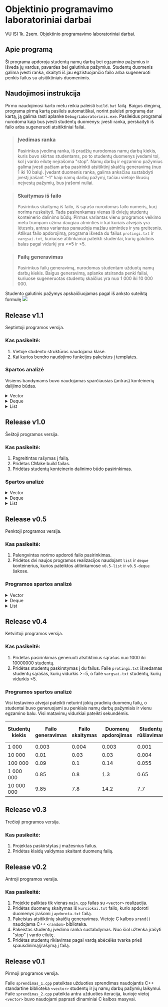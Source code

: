 # Objektinio programavimo laboratoriniai darbai

VU ISI 1k. 2sem. Objektinio programavimo laboratoriniai darbai.

## Apie programą

Ši programa apdoroja studentų namų darbų bei egzamino pažymius ir išveda jų vardus, pavardes bei galutinius pažymius. Studentų duomenis galima įvesti ranka, skaityti iš jau egzistuojančio failo arba sugeneruoti penkis failus su atsitiktiniais duomenimis.

## Naudojimosi instrukcija

Pirmo naudojimosi karto metu reikia paleisti `build.bat` failą. Baigus diegimą, programa pirmą kartą pasileis automatiškai, norint paleisti programą dar kartą, ją galima rasti aplanke `Debug/Laboratorinis.exe`. Pasileidus programai nurodoma kaip bus įvesti studentų duomenys: įvesti ranka, perskaityti iš failo arba sugeneruoti atsitiktiniai failai.

> ### Įvedimas ranka
>
> Pasirinkus įvedimą ranka, iš pradžių nurodomas namų darbų kiekis, kuris buvo skirtas studentams, po to studentų duomenys įvedami tol, kol į vardo eilutę neįrašoma "stop". Namų darbų ir egzamino pažymius galima įvesti pačiam arba pasirinkti atsitiktinį skaičių generavimą (nuo 1 iki 10 balų). Įvedant duomenis ranka, galima anksčiau sustabdyti įvestį įrašant "-1" kaip namų darbų pažymį, tačiau vietoje likusių neįvestų pažymių, bus įrašomi nuliai.

> ### Skaitymas iš failo
>
> Pasirinkus skaitymą iš failo, iš sąrašo nurodomas failo numeris, kurį norima nuskaityti. Tada pasirenkamas vienas iš dviejų studentų konteinerio dalinimo būdų. Pirmas variantas vienu programos veikimo metu trumpam užima daugiau atminties ir kai kuriais atvejais yra lėtesnis, antras variantas panaudoja mažiau atminties ir yra greitesnis. Atlikus failo apdorojimą, programa išveda du failus `protingi.txt` ir `vargsai.txt`, kuriuose atitinkamai pateikti studentai, kurių galutinis balas pagal vidurkį yra >=5 ir <5.

> ### Failų generavimas
>
> Pasirinkus failų generavimą, nurodomas studentam užduotų namų darbų kiekis. Baigus generavimą, aplanke atsiranda penki failai, kuriuose sugeneruotas studentų skaičius yra nuo 1 000 iki 10 000 000.

Studento galutinis pažymys apskaičiuojamas pagal iš anksto suteiktą formulę
![](https://latex.codecogs.com/svg.image?G%20=%200.4%20*%20\frac{\sum_{i=1}^{n}nd_{i}}{n}%20+%200.6%20*%20egz)

## Release v1.1

Septintoji programos versija.

### Kas pasikeitė:

1. Vietoje studento struktūros naudojama klasė.
2. Kai kurios bendro naudojimo funkcijos pakeistos į templates.

### Spartos analizė

Visiems bandymams buvo naudojamas sparčiausias (antras) konteinerių dalijimo būdas.

<details>
<summary>Vector</summary>

| Optimizavimas   | Studentų kiekis | Failo skaitymas | Duomenų apdorojimas | Studentų rikiavimas | Studentų atskyrimas į dvi grupes | Išvedimas į du failus | Visas programos veikimas |
| --------------- | --------------- | --------------- | ------------------- | ------------------- | -------------------------------- | --------------------- | ------------------------ |
| Be optimizavimo | 100 000         |                 |                     |                     |                                  |                       |
|                 | 1 000 000       |                 |                     |                     |                                  |                       |
| -O1             | 100 000         |                 |                     |                     |                                  |                       |
|                 | 1 000 000       |                 |                     |                     |                                  |                       |
| -O2             | 100 000         |                 |                     |                     |                                  |                       |
|                 | 1 000 000       |                 |                     |                     |                                  |                       |
| -O3             | 100 000         |                 |                     |                     |                                  |                       |
|                 | 1 000 000       |                 |                     |                     |                                  |                       |

| Optimizavimas   | .exe failo dydis (KB) |
| --------------- | --------------------- |
| Be optimizavimo | 762                   |
| -O1             | 417                   |
| -O2             | 396                   |
| -O3             | 405                   |

</details>

<details>
<summary>Deque</summary>

| Optimizavimas   | Studentų kiekis | Failo skaitymas | Duomenų apdorojimas | Studentų rikiavimas | Studentų atskyrimas į dvi grupes | Išvedimas į du failus | Visas programos veikimas |
| --------------- | --------------- | --------------- | ------------------- | ------------------- | -------------------------------- | --------------------- | ------------------------ |
| Be optimizavimo | 100 000         | 0.084           | 0.20                | 0.43                | 0.03                             | 0.11                  | 0.86                     |
|                 | 1 000 000       | 0.81            | 2                   | 5.6                 | 0.36                             | 1.14                  | 9.94                     |
| -O1             | 100 000         | 0.085           | 0.123               | 0.115               | 0.015                            | 0.09                  | 0.43                     |
|                 | 1 000 000       | 0.824           | 1.19                | 1.26                | 0.14                             | 0.87                  | 4.28                     |
| -O2             | 100 000         | 0.083           | 0.122               | 0.092               | 0.014                            | 0.1                   | 0.412                    |
|                 | 1 000 000       | 0.812           | 1.193               | 1.2                 | 0.138                            | 0.87                  | 4.2                      |
| -O3             | 100 000         | 0.086           | 0.121               | 0.1                 | 0.014                            | 0.093                 | 0.42                     |
|                 | 1 000 000       | 0.81            | 1.2                 | 1.14                | 0.14                             | 0.86                  | 4.15                     |

| Optimizavimas   | .exe failo dydis (KB) |
| --------------- | --------------------- |
| Be optimizavimo | 673                   |
| -O1             | 410                   |
| -O2             | 395                   |
| -O3             | 403                   |

</details>

<details>
<summary>List</summary>

| Optimizavimas   | Studentų kiekis | Failo skaitymas | Duomenų apdorojimas | Studentų rikiavimas | Studentų atskyrimas į dvi grupes | Išvedimas į du failus | Visas programos veikimas |
| --------------- | --------------- | --------------- | ------------------- | ------------------- | -------------------------------- | --------------------- | ------------------------ |
| Be optimizavimo | 100 000         | 0.086           | 0.21                | 0.078               | 0.057                            | 0.125                 | 0.55                     |
|                 | 1 000 000       | 0.85            | 2.15                | 1.05                | 0.59                             | 1.16                  | 5.8                      |
| -O1             | 100 000         | 0.08            | 0.128               | 0.03                | 0.037                            | 0.09                  | 0.37                     |
|                 | 1 000 000       | 0.82            | 1.24                | 0.52                | 0.36                             | 0.9                   | 3.87                     |
| -O2             | 100 000         | 0.086           | 0.13                | 0.028               | 0.038                            | 0.094                 | 0.377                    |
|                 | 1 000 000       | 0.813           | 1.292               | 0.516               | 0.365                            | 0.904                 | 3.89                     |
| -O3             | 100 000         | 0.085           | 0.125               | 0.029               | 0.037                            | 0.097                 | 0.373                    |
|                 | 1 000 000       | 0.81            | 1.22                | 0.519               | 0.363                            | 0.9                   | 3.8                      |

| Optimizavimas   | .exe failo dydis (KB) |
| --------------- | --------------------- |
| Be optimizavimo | 601                   |
| -O1             | 365                   |
| -O2             | 363                   |
| -O3             | 359                   |

</details>

## Release v1.0

Šeštoji programos versija.

### Kas pasikeitė:

1. Pagreitintas rašymas į failą.
2. Pridėtas CMake build failas.
3. Pridėtas studentų konteinerio dalinimo būdo pasirinkimas.

### Spartos analizė

<details>
<summary>Vector</summary>

| Studentų kiekis | Failo skaitymas | Duomenų apdorojimas | Studentų rikiavimas | Studentų atskyrimas į dvi grupes\* | Išvedimas į du failus | Visas programos veikimas\* |
| --------------- | --------------- | ------------------- | ------------------- | ---------------------------------- | --------------------- | -------------------------- |
| 1 000           | 0.004           | 0.003               | 0.0009              | 0.0006 / 0.0006                    | 0.003                 | 0.011 / 0.011              |
| 10 000          | 0.03            | 0.03                | 0.001               | 0.002 / 0.001                      | 0.014                 | 0.081 / 0.08               |
| 100 000         | 0.1             | 0.14                | 0.055               | 0.04 / 0.027                       | 0.11                  | 0.46 / 0.45                |
| 1 000 000       | 0.8             | 1.3                 | 0.58                | 0.4 / 0.26                         | 1.1                   | 4.18 / 3.95                |
| 10 000 000      | 8.5             | 13.6                | 4.5                 | 3.9 / 3.2                          | 9.5                   | 41.2 / 39.3                |

\* Pateikti du dalinimo variantų rezultatai - pirmas / antras.

</details>

<details>
<summary>Deque</summary>

| Studentų kiekis | Failo skaitymas | Duomenų apdorojimas | Studentų rikiavimas | Studentų atskyrimas į dvi grupes\* | Išvedimas į du failus | Visas programos veikimas\* |
| --------------- | --------------- | ------------------- | ------------------- | ---------------------------------- | --------------------- | -------------------------- |
| 1 000           | 0.001           | 0.002               | 0.0006              | 0.0007 / 0.0008                    | 0.002                 | 0.0065 / 0.0064            |
| 10 000          | 0.012           | 0.016               | 0.0025              | 0.004 / 0.002                      | 0.016                 | 0.05 / 0.048               |
| 100 000         | 0.096           | 0.16                | 0.05                | 0.05 / 0.033                       | 0.11                  | 0.47 / 0.45                |
| 1 000 000       | 0.85            | 1.5                 | 0.62                | 0.51 / 0.3                         | 1.1                   | 4.58 / 4.3                 |
| 10 000 000      | 8.3             | 13.15               | 5.8                 | 5.55 / 3.16                        | 9.4                   | 42.3 / 39.81               |

\* Pateikti du dalinimo variantų rezultatai - pirmas / antras.

</details>

<details>
<summary>List</summary>

| Studentų kiekis | Failo skaitymas | Duomenų apdorojimas | Studentų rikiavimas | Studentų atskyrimas į dvi grupes\* | Išvedimas į du failus | Visas programos veikimas\* |
| --------------- | --------------- | ------------------- | ------------------- | ---------------------------------- | --------------------- | -------------------------- |
| 1 000           | 0.0015          | 0.002               | 0.0007              | 0.0008 / 0.0007                    | 0.003                 | 0.007 / 0.007              |
| 10 000          | 0.014           | 0.019               | 0.003               | 0.005 / 0.004                      | 0.015                 | 0.056 / 0.055              |
| 100 000         | 0.1             | 0.15                | 0.045               | 0.08 / 0.056                       | 0.11                  | 0.485 / 0.46               |
| 1 000 000       | 0.8             | 1.43                | 0.59                | 0.72 / 0.47                        | 0.92                  | 4.5 / 4.2                  |
| 10 000 000      | 8.7             | 14.3                | 9.2                 | 7.7 / 4.61                         | 10.1                  | 50.2 / 46.9                |

\* Pateikti du dalinimo variantų rezultatai - pirmas / antras.

</details>

## Release v0.5

Penktoji programos versija.

### Kas pasikeitė:

1. Palengvintas norimo apdoroti failo pasirinkimas.
2. Pridėtos dvi naujos programos realizacijos naudojant `list` ir `deque` konteinerius, kurios pateiktos atitinkamose `v0.5-list` ir `v0.5-deque` šakose.

### Programos spartos analizė

<details>
<summary>Vector</summary>

| Studentų kiekis | Failo skaitymas | Duomenų apdorojimas | Studentų rikiavimas | Studentų atskyrimas į dvi grupes | Išvedimas į du failus | Visas programos veikimas |
| --------------- | --------------- | ------------------- | ------------------- | -------------------------------- | --------------------- | ------------------------ |
| 1 000           | 0.004           | 0.003               | 0.0009              | 0.0006                           | 0.004                 | 0.011                    |
| 10 000          | 0.03            | 0.03                | 0.001               | 0.002                            | 0.02                  | 0.085                    |
| 100 000         | 0.1             | 0.14                | 0.055               | 0.061                            | 0.17                  | 0.54                     |
| 1 000 000       | 0.8             | 1.3                 | 0.58                | 0.48                             | 1.7                   | 5.1                      |
| 10 000 000      | 8.5             | 15.3                | 9.1                 | 4.84                             | 17.4                  | 56.4                     |

</details>

<details>
<summary>Deque</summary>

| Studentų kiekis | Failo skaitymas | Duomenų apdorojimas | Studentų rikiavimas | Studentų atskyrimas į dvi grupes | Išvedimas į du failus | Visas programos veikimas |
| --------------- | --------------- | ------------------- | ------------------- | -------------------------------- | --------------------- | ------------------------ |
| 1 000           | 0.001           | 0.002               | 0.0006              | 0.0007                           | 0.0045                | 0.0075                   |
| 10 000          | 0.012           | 0.016               | 0.0025              | 0.004                            | 0.024                 | 0.06                     |
| 100 000         | 0.096           | 0.16                | 0.05                | 0.068                            | 0.18                  | 0.55                     |
| 1 000 000       | 0.85            | 1.5                 | 0.62                | 0.51                             | 1.63                  | 5.1                      |
| 10 000 000      | 8.3             | 13.94               | 8.9                 | 4.85                             | 17.8                  | 53.8                     |

</details>

<details>
<summary>List</summary>

| Studentų kiekis | Failo skaitymas | Duomenų apdorojimas | Studentų rikiavimas | Studentų atskyrimas į dvi grupes | Išvedimas į du failus | Visas programos veikimas |
| --------------- | --------------- | ------------------- | ------------------- | -------------------------------- | --------------------- | ------------------------ |
| 1 000           | 0.0015          | 0.002               | 0.0007              | 0.0008                           | 0.003                 | 0.007                    |
| 10 000          | 0.014           | 0.019               | 0.003               | 0.005                            | 0.03                  | 0.07                     |
| 100 000         | 0.1             | 0.15                | 0.045               | 0.06                             | 0.18                  | 0.52                     |
| 1 000 000       | 0.86            | 1.43                | 0.65                | 0.5                              | 1.7                   | 5.2                      |
| 10 000 000      | 8.7             | 15                  | 9.2                 | 4.9                              | 18.5                  | 57.6                     |

</details>

## Release v0.4

Ketvirtoji programos versija.

### Kas pasikeitė:

1. Pridėtas pasirinkimas generuoti atsitiktinius sąrašus nuo 1000 iki 10000000 studentų.
2. Pridėtas studentų paskirstymas į du failus. Faile `protingi.txt` išvedamas studentų sąrašas, kurių vidurkis >=5, o faile `vargsai.txt` studentų, kurių vidurkis <5.

### Programos spartos analizė

Visi testavimo atvejai pateikti neturint jokių pradinių duomenų failų, o studentai buvo generuojami su penkiais namų darbų pažymiais ir vienu egzamino balu. Visi matavimų vidurkiai pateikti sekundėmis.

| Studentų kiekis | Failo generavimas | Failo skaitymas | Duomenų apdorojimas | Studentų rūšiavimas | Išvedimas į du failus | Visas programos veikimas |
| --------------- | ----------------- | --------------- | ------------------- | ------------------- | --------------------- | ------------------------ |
| 1 000           | 0.003             | 0.004           | 0.003               | 0.001               | 0.004                 | 0.011                    |
| 10 000          | 0.01              | 0.03            | 0.03                | 0.004               | 0.02                  | 0.085                    |
| 100 000         | 0.09              | 0.1             | 0.14                | 0.055               | 0.17                  | 0.47                     |
| 1 000 000       | 0.85              | 0.8             | 1.3                 | 0.65                | 1.7                   | 4.45                     |
| 10 000 000      | 9.85              | 7.8             | 14.2                | 7.7                 | 16.5                  | 46.2                     |

## Release v0.3

Trečioji programos versija.

### Kas pasikeitė:

1. Projektas paskirstytas į mažesnius failus.
2. Pridėtas klaidų valdymas skaitant duomenų failą.

## Release v0.2

Antroji programos versija.

### Kas pasikeitė:

1. Projekte paliktas tik vienas `main.cpp` failas su `<vector>` realizacija.
2. Pridėtas duomenų skaitymas iš `kursiokai.txt` failo, kurio apdoroti duomenys įrašomi į `apdorota.txt` failą.
3. Pakeistas atsitiktinių skaičių generavimas. Vietoje C kalbos `srand()` naudojama C++ `<random>` biblioteka.
4. Pakeistas studentų įvedimo ranka sustabdymas. Nuo šiol užtenka įrašyti "stop" į vardo eilutę.
5. Pridėtas studentų rikiavimas pagal vardą abėcėlės tvarka prieš spausdinimą/įrašymą į failą.

## Release v0.1

Pirmoji programos versija.

Faile `sprendimas_1.cpp` pateiktas užduoties sprendimas naudojantis C++ standartine biblioteka `<vector>` studentų ir jų namų darbų pažymių laikymui. Faile `sprendimas_2.cpp` pateikta antra užduoties iteracija, kurioje vietoj `<vector>` buvo naudojami paprasti dinaminiai C kalbos masyvai.
